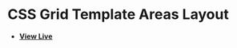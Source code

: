 # CSS Grid Template Areas Layout

- [**View Live**](https://tahmid-sarker.github.io/Modern-HTML-CSS-Notes/11-CSS-Grid/11-Grid-Template-Areas/)